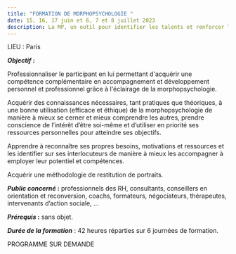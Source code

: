 ```yaml
---
title: "FORMATION DE MORPHOPSYCHOLOGIE "
date: 15, 16, 17 juin et 6, 7 et 8 juillet 2023
description: La MP, un outil pour identifier les talents et renforcer les aptitudes
---
```

LIEU : Paris

***Objectif :***

Professionnaliser le participant en lui permettant d'acquérir une compétence complémentaire en accompagnement et développement personnel et professionnel grâce à l'éclairage de la morphopsychologie.

Acquérir des connaissances nécessaires, tant pratiques que théoriques, à une bonne utilisation (efficace et éthique) de la morphopsychologie de manière à mieux se cerner et mieux comprendre les autres, prendre conscience de l’intérêt d’être soi-même et d’utiliser en priorité ses ressources personnelles pour atteindre ses objectifs.

Apprendre à reconnaître ses propres besoins, motivations et ressources et les identifier sur ses interlocuteurs de manière à mieux les accompagner à employer leur potentiel et compétences.

Acquérir une méthodologie de restitution de portraits.

***Public concerné* :** professionnels des RH, consultants, conseillers en orientation et reconversion, coachs, formateurs, négociateurs, thérapeutes, intervenants d’action sociale, ...

***Prérequis* :** sans objet.

***Durée de la formation*** : 42 heures réparties sur 6 journées de formation.

PROGRAMME SUR DEMANDE